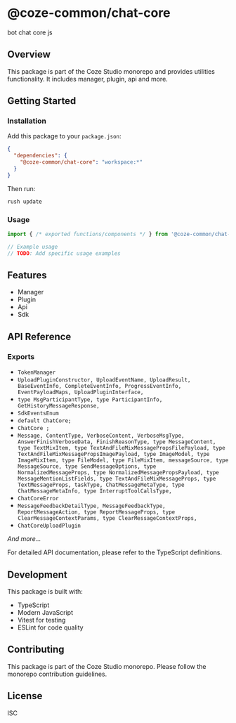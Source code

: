 # @coze-common/chat-core

bot chat core js

## Overview

This package is part of the Coze Studio monorepo and provides utilities functionality. It includes manager, plugin, api and more.

## Getting Started

### Installation

Add this package to your `package.json`:

```json
{
  "dependencies": {
    "@coze-common/chat-core": "workspace:*"
  }
}
```

Then run:

```bash
rush update
```

### Usage

```typescript
import { /* exported functions/components */ } from '@coze-common/chat-core';

// Example usage
// TODO: Add specific usage examples
```

## Features

- Manager
- Plugin
- Api
- Sdk

## API Reference

### Exports

- `TokenManager`
- `UploadPluginConstructor,
  UploadEventName,
  UploadResult,
  BaseEventInfo,
  CompleteEventInfo,
  ProgressEventInfo,
  EventPayloadMaps,
  UploadPluginInterface,`
- `type MsgParticipantType,
  type ParticipantInfo,
  GetHistoryMessageResponse,`
- `SdkEventsEnum`
- `default ChatCore;`
- `ChatCore ;`
- `Message,
  ContentType,
  VerboseContent,
  VerboseMsgType,
  AnswerFinishVerboseData,
  FinishReasonType,
  type MessageContent,
  type TextMixItem,
  type TextAndFileMixMessagePropsFilePayload,
  type TextAndFileMixMessagePropsImagePayload,
  type ImageModel,
  type ImageMixItem,
  type FileModel,
  type FileMixItem,
  messageSource,
  type MessageSource,
  type SendMessageOptions,
  type NormalizedMessageProps,
  type NormalizedMessagePropsPayload,
  type MessageMentionListFields,
  type TextAndFileMixMessageProps,
  type TextMessageProps,
  taskType,
  ChatMessageMetaType,
  type ChatMessageMetaInfo,
  type InterruptToolCallsType,`
- `ChatCoreError`
- `MessageFeedbackDetailType,
  MessageFeedbackType,
  ReportMessageAction,
  type ReportMessageProps,
  type ClearMessageContextParams,
  type ClearMessageContextProps,`
- `ChatCoreUploadPlugin`

*And more...*

For detailed API documentation, please refer to the TypeScript definitions.

## Development

This package is built with:

- TypeScript
- Modern JavaScript
- Vitest for testing
- ESLint for code quality

## Contributing

This package is part of the Coze Studio monorepo. Please follow the monorepo contribution guidelines.

## License

ISC
